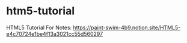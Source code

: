 # htm5-tutorial

HTML5 Tutorial
For Notes: https://paint-swim-4b9.notion.site/HTML5-e4c70724e1be4f13a3021cc55d560297
